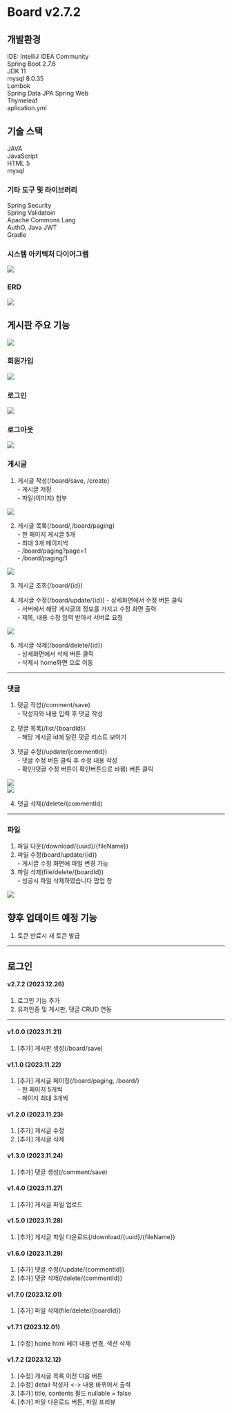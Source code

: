# Board v2.7.2

## 개발환경
IDE: IntelliJ IDEA Community  
Spring Boot 2.7.6  
JDK 11  
mysql 8.0.35  
Lombok  
Spring Data JPA
Spring Web    
Thymeleaf  
aplication.yml

## 기술 스택
JAVA  
JavaScript  
HTML 5  
mysql  

### 기타 도구 및 라이브러리
Spring Security  
Spring Validatoin  
Apache Commons Lang  
AuthO, Java JWT  
Gradle  

### 시스템 아키텍처 다이어그램
<div class="D_image">
<img src="./image/system_architecture_diagram.png">
</div>

### ERD
<div class="ERD_image">
<img src="./image/ERD.png">
</div>

## 게시판 주요 기능
<div class="home_image">
<img src="./image/home.png">
</div>

### 회원가입
<div class="join_image">
<img src="./image/join.PNG">
</div>

### 로그인
<div class="login_image">
<img src="./image/login.PNG">
</div>

### 로그아웃
<div class="logout_image">
<img src="./image/logout.PNG">
</div>

### 게시글
1. 게시글 작성(/board/save, /create)  
\- 게시글 저장  
\- 파일(이미지) 첨부
<div class="board_create_image">
<img src="./image/board_create.png">
</div>


2. 게시글 목록(/board/,/board/paging)  
\- 한 페이지 게시글 5개  
\- 최대 3개 페이지씩  
\- /board/paging?page=1  
\- /board/paging/1
<div class="paging_page_image">
<img src="./image/paging_page.png">
</div>


3. 게시글 조회(/board/{id})

4. 게시글 수정(/board/update/{id})
\- 상세화면에서 수정 버튼 클릭    
\- 서버에서 해당 게시글의 정보를 가지고 수정 화면 출력    
\- 제목, 내용 수정 입력 받아서 서버로 요청  
<div class="board_update_image">
<img src="./image/board_update.png">
</div>


5. 게시글 삭제(/board/delete/{id})  
\- 상세화면에서 삭제 버튼 클릭  
\- 삭제시 home화면 으로 이동
---

### 댓글
1. 댓글 작성(/comment/save)  
\- 작성자와 내용 입력 후 댓글 작성

2. 댓글 목록(/list/{boardId})  
\- 해당 게시글 id에 달린 댓글 리스트 보이기

3. 댓글 수정(/update/{commentId})  
\- 댓글 수정 버튼 클릭 후 수정 내용 작성  
\- 확인(댓글 수정 버튼이 확인버튼으로 바뀜) 버튼 클릭
<div class="comment_update_image">
<img src="./image/comment_update1.png">
</div>
<div class="home_image">
<img src="./image/comment_update.png">
</div>


4. 댓글 삭제(/delete/{commentId)

---
### 파일
1. 파일 다운(/download/{uuid}/{fileName})
2. 파일 수정(board/update/{id})  
\- 게시글 수정 화면에 파일 변경 가능
3. 파일 삭제(file/delete/{boardId})  
\- 성공시 파일 삭제하였습니다 팝업 창
<div class="home_image">
<img src="./image/file_delete.png">
</div>

## 향후 업데이트 예정 기능
1. 토큰 만료시 새 토큰 발급

---

## 로그인
#### v2.7.2 (2023.12.26)
1. 로그인 기능 추가
2. 유저인증 및 게시판, 댓글 CRUD 연동

---

#### v1.0.0 (2023.11.21)
1. [추가] 게시판 생성(/board/save)

#### v1.1.0 (2023.11.22)
1. [추가] 게시글 페이징(/board/paging, /board/)  
\- 한 페이지 5개씩  
\- 페이지 최대 3개씩

#### v1.2.0 (2023.11.23)
1. [추가] 게시글 수정
2. [추가] 게시글 삭제

#### v1.3.0 (2023.11.24)
1. [추가] 댓글 생성(/comment/save)

#### v1.4.0 (2023.11.27)
1. [추가] 게시글 파일 업로드

#### v1.5.0 (2023.11.28)
1. [추가] 게시글 파일 다운로드(/download/{uuid}/{fileName})

#### v1.6.0 (2023.11.29)
1. [추가] 댓글 수정(/update/{commentId})
2. [추가] 댓글 삭제(/delete/{commentId})

#### v1.7.0 (2023.12.01)
1. [추가] 파일 삭제(file/delete/{boardId})

#### v1.7.1 (2023.12.01)
1. [수정] home html 헤더 내용 변경, 섹션 삭제

#### v1.7.2 (2023.12.12)
1. [수정] 게시글 목록 이전 다음 버튼
2. [수정] detail 작성자 <-> 내용 바뀌어서 출력
3. [추가] title, contents 필드 nullable = false
4. [추가] 파일 다운로드 버튼, 파일 프리뷰
